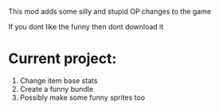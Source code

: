 This mod adds some silly and stupid OP changes to the game

If you dont like the funny then dont download it

# Current project:
1. Change item base stats
2. Create a funny bundle
3. Possibly make some funny sprites too